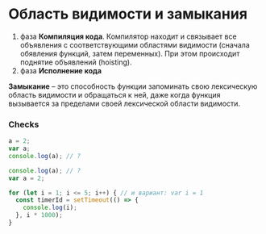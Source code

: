 # Область видимости и замыкания

1. фаза **Компиляция кода**. Компилятор находит и связывает все объявления с соответствующими областями видимости (сначала обявления функций, затем переменных). При этом происходит поднятие объявлений (hoisting).
2. фаза **Исполнение кода**

**Замыкание** – это способность функции запоминать свою лексическую область видимости и обращаться к ней, даже когда функция вызывается за пределами своей лексической области видимости.

### Checks

```js
a = 2;
var a;
console.log(a); // ?
```

```js
console.log(a); // ?
var a = 2;
```

```js
for (let i = 1; i <= 5; i++) { // и вариант: var i = 1 
  const timerId = setTimeout(() => {
    console.log(i);
  }, i * 1000);
}
```
